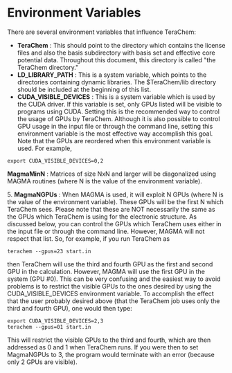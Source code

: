 # Environment Variables

There are several environment variables that influence TeraChem:

* **TeraChem** : This should point to the directory which contains the license files and also the basis subdirectory with basis set and effective core potential data. Throughout this document, this directory is called "the TeraChem directory."
* **LD\_LIBRARY\_PATH** : This is a system variable, which points to the directories containing dynamic libraries. The $TeraChem/lib directory should be included at the beginning of this list.
* **CUDA\_VISIBLE\_DEVICES** : This is a system variable which is used by the CUDA driver. If this variable is set, only GPUs listed will be visible to programs using CUDA. Setting this is the recommended way to control the usage of GPUs by TeraChem. Although it is also possible to control GPU usage in the input file or through the command line, setting this environment variable is the most effective way accomplish this goal. Note that the GPUs are reordered when this environment variable is used. For example,

```
export CUDA_VISIBLE_DEVICES=0,2
```



**MagmaMinN** : Matrices of size NxN and larger will be diagonalized using MAGMA routines (where N is the value of the environment variable).

5\. **MagmaNGPUs** : When MAGMA is used, it will exploit N GPUs (where N is the value of the environment variable). These GPUs will be the first N which TeraChem sees. Please note that these are NOT necessarily the same as the GPUs which TeraChem is using for the electronic structure. As discussed below, you can control the GPUs which TeraChem uses either in the input file or through the command line. However, MAGMA will not respect that list. So, for example, if you run TeraChem as

```
terachem --gpus=23 start.in
```

then TeraChem will use the third and fourth GPU as the first and second GPU in the calculation. However, MAGMA will use the first GPU in the system (GPU #0). This can be very confusing and the easiest way to avoid problems is to restrict the visible GPUs to the ones desired by using the CUDA\_VISIBLE\_DEVICES environment variable. To accomplish the effect that the user probably desired above (that the TeraChem job uses only the third and fourth GPU), one would then type:

```
export CUDA_VISIBLE_DEVICES=2,3
terachem --gpus=01 start.in
```

This will restrict the visible GPUs to the third and fourth, which are then addressed as 0 and 1 when TeraChem runs. If you were then to set MagmaNGPUs to 3, the program would terminate with an error (because only 2 GPUs are visible).
